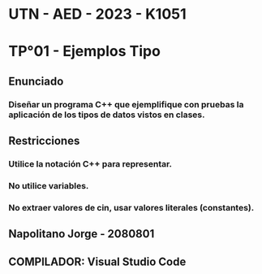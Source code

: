 # UTN - AED - 2023 - K1051
# TP°01 - Ejemplos Tipo
## Enunciado
### Diseñar un programa C++ que ejemplifique con pruebas la aplicación de los tipos de datos vistos en clases.
## Restricciones
### Utilice la notación C++ para representar.
### No utilice variables.
### No extraer valores de cin, usar valores literales (constantes).
## Napolitano Jorge - 2080801
## COMPILADOR: Visual Studio Code 
